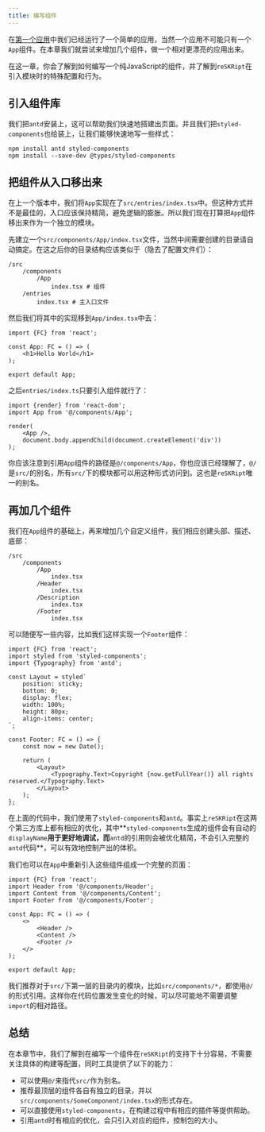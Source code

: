 ```yaml
---
title: 编写组件
---
```


在[第一个应用](./quick-start)中我们已经运行了一个简单的应用，当然一个应用不可能只有一个`App`组件。在本章我们就尝试来增加几个组件，做一个相对更漂亮的应用出来。

在这一章，你会了解到如何编写一个纯JavaScript的组件，并了解到`reSKRipt`在引入模块时的特殊配置和行为。

## 引入组件库

我们把`antd`安装上，这可以帮助我们快速地搭建出页面。并且我们把`styled-components`也给装上，让我们能够快速地写一些样式：

```shell
npm install antd styled-components
npm install --save-dev @types/styled-components
```

## 把组件从入口移出来

在上一个版本中，我们将`App`实现在了`src/entries/index.tsx`中。但这种方式并不是最佳的，入口应该保持精简，避免逻辑的膨胀。所以我们现在打算把`App`组件移出来作为一个独立的模块。

先建立一个`src/components/App/index.tsx`文件，当然中间需要创建的目录请自动搞定。在这之后你的目录结构应该类似于（隐去了配置文件们）：

```
/src
    /components
        /App
            index.tsx # 组件
    /entries
        index.tsx # 主入口文件
```

然后我们将其中的实现移到`App/index.tsx`中去：

```tsx
import {FC} from 'react';

const App: FC = () => (
    <h1>Hello World</h1>
);

export default App;
```

之后`entries/index.ts`只要引入组件就行了：

```tsx
import {render} from 'react-dom';
import App from '@/components/App';

render(
    <App />,
    document.body.appendChild(document.createElement('div'))
);
```

你应该注意到引用`App`组件的路径是`@/components/App`，你也应该已经理解了，`@/`是`src/`的别名，所有`src/`下的模块都可以用这种形式访问到。这也是`reSKRipt`唯一的别名。

## 再加几个组件

我们在`App`组件的基础上，再来增加几个自定义组件，我们相应创建头部、描述、底部：

```
/src
    /components
        /App
            index.tsx
        /Header
            index.tsx
        /Description
            index.tsx
        /Footer
            index.tsx
```

可以随便写一些内容，比如我们这样实现一个`Footer`组件：

```tsx
import {FC} from 'react';
import styled from 'styled-components';
import {Typography} from 'antd';

const Layout = styled`
    position: sticky;
    bottom: 0;
    display: flex;
    width: 100%;
    height: 80px;
    align-items: center;
`;

const Footer: FC = () => {
    const now = new Date();

    return (
        <Layout>
            <Typography.Text>Copyright {now.getFullYear()} all rights reserved.</Typography.Text>
        </Layout>
    );
};
```

在上面的代码中，我们使用了`styled-components`和`antd`。事实上`reSKRipt`在这两个第三方库上都有相应的优化，其中**`styled-components`生成的组件会有自动的`displayName`**用于更好地调试，而**`antd`的引用则会被优化精简，不会引入完整的`antd`代码**，可以有效地控制产出的体积。

我们也可以在`App`中重新引入这些组件组成一个完整的页面：

```tsx
import {FC} from 'react';
import Header from '@/components/Header';
import Content from '@/components/Content';
import Footer from '@/components/Footer';

const App: FC = () => (
    <>
        <Header />
        <Content />
        <Footer />
    </>
);

export default App;
```

我们推荐对于`src/`下第一层的目录内的模块，比如`src/components/*`，都使用`@/`的形式引用。这样你在代码位置发生变化的时候，可以尽可能地不需要调整`import`的相对路径。

## 总结

在本章节中，我们了解到在编写一个组件在`reSKRipt`的支持下十分容易，不需要关注具体的构建等配置，同时工具提供了以下的能力：

- 可以使用`@/`来指代`src/`作为别名。
- 推荐最顶层的组件各自有独立的目录，并以`src/components/SomeComponent/index.tsx`的形式存在。
- 可以直接使用`styled-components`，在构建过程中有相应的插件等提供帮助。
- 引用`antd`时有相应的优化，会只引入对应的组件，控制包的大小。
